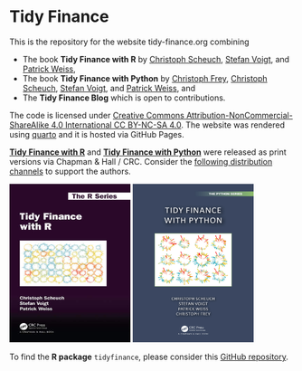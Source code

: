 # Tidy Finance

This is the repository for the website tidy-finance.org combining
- The book **Tidy Finance with R** by [Christoph Scheuch](https://christophscheuch.github.io?utm_source=tidy-finance-repo), [Stefan Voigt](https://voigtstefan.me?utm_source=tidy-finance-repo), and [Patrick Weiss](https://sites.google.com/view/patrick-weiss?utm_source=tidy-finance-repo),
- The book **Tidy Finance with Python** by [Christoph Frey](https://sites.google.com/site/christophfrey/home?utm_source=tidy-finance-repo), [Christoph Scheuch](https://christophscheuch.github.io?utm_source=tidy-finance-repo), [Stefan Voigt](https://voigtstefan.me?utm_source=tidy-finance-repo), and [Patrick Weiss](https://sites.google.com/view/patrick-weiss?utm_source=tidy-finance-repo), and
- The **Tidy Finance Blog** which is open to contributions.

The code is licensed under [Creative Commons Attribution-NonCommercial-ShareAlike 4.0 International CC BY-NC-SA 4.0](https://creativecommons.org/licenses/by-nc-sa/4.0/). The website was rendered using [quarto](https://quarto.org/) and it is hosted via GitHub Pages.

[**Tidy Finance with R**](https://www.jdoqocy.com/click-100765519-14339043?url=https%3A%2F%2Fwww.routledge.com%2FTidy-Finance-with-R%2FVoigt-Weiss-Scheuch%2Fp%2Fbook%2F9781032389349) and [**Tidy Finance with Python**](https://www.kqzyfj.com/click-101217142-14339043?url=https%3A%2F%2Fwww.routledge.com%2FTidy-Finance-with-Python%2FScheuch-Voigt-Weiss-Frey%2Fp%2Fbook%2F9781032676418) were released as print versions via Chapman & Hall / CRC. Consider the [following distribution channels](https://www.tidy-finance.org/support.html#get-your-copy-of-the-book) to support the authors. 

<div class="book-container">
  <a href="https://www.jdoqocy.com/click-100765519-14339043?url=https%3A%2F%2Fwww.routledge.com%2FTidy-Finance-with-R%2FVoigt-Weiss-Scheuch%2Fp%2Fbook%2F9781032389349" target="_top"><img src="assets/img/cover-book-r.jpg" class="book" width="214" height="280"/></a>
  <a href="https://www.kqzyfj.com/click-101217142-14339043?url=https%3A%2F%2Fwww.routledge.com%2FTidy-Finance-with-Python%2FScheuch-Voigt-Weiss-Frey%2Fp%2Fbook%2F9781032676418" target="_top"><img src="assets/img/cover-book-python.jpg" class="book" width="214" height="280"/></a>
</div>

To find the **R package** `tidyfinance`, please consider this [GitHub repository](https://github.com/tidy-finance/r-tidyfinance).